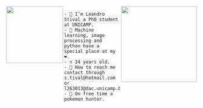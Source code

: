 <img align="left" height="150" src="https://media.giphy.com/media/NHUONhmbo448/giphy.gif"/>
<img align="right" height="200" src="https://media.giphy.com/media/VFwgoSSIBaN9wcE5B1/giphy.gif"/>

```
- 👋 I’m Leandro Stival a PhD student at UNICAMP.
- 👀 Machine learning, image processing and python have a special place at my ❤️.
- ♉ 24 years old.
- 💌 How to reach me contact through s.tival@hotmail.com or l263013@dac.unicamp.br.
- 📓 On free time a pokemon hunter.
```

<!--
**lstival/lstival** is a ✨ _special_ ✨ repository because its `README.md` (this file) appears on your GitHub profile.

Here are some ideas to get you started:
### Hi there 👋

-->
